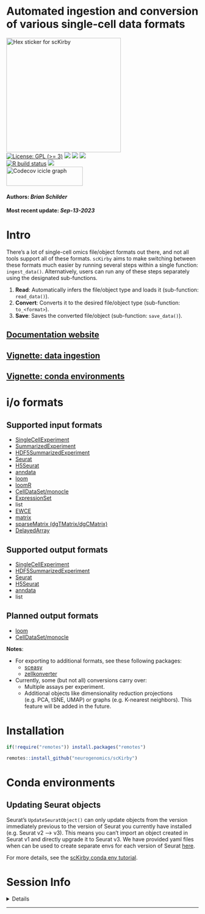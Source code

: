 Automated ingestion and conversion of various single-cell data formats
================
<img src='https://github.com/neurogenomics/scKirby/raw/main/inst/hex/hex.png' title='Hex sticker for scKirby' height='300'><br>
[![License: GPL (\>=
3)](https://img.shields.io/badge/license-GPL%20(%3E=%203)-blue.svg)](https://cran.r-project.org/web/licenses/GPL%20(%3E=%203))
[![](https://img.shields.io/badge/devel%20version-0.1.4-black.svg)](https://github.com/neurogenomics/scKirby)
[![](https://img.shields.io/github/languages/code-size/neurogenomics/scKirby.svg)](https://github.com/neurogenomics/scKirby)
[![](https://img.shields.io/github/last-commit/neurogenomics/scKirby.svg)](https://github.com/neurogenomics/scKirby/commits/main)
<br> [![R build
status](https://github.com/neurogenomics/scKirby/workflows/rworkflows/badge.svg)](https://github.com/neurogenomics/scKirby/actions)
[![](https://codecov.io/gh/neurogenomics/scKirby/branch/main/graph/badge.svg)](https://app.codecov.io/gh/neurogenomics/scKirby)
<br>
<a href='https://app.codecov.io/gh/neurogenomics/scKirby/tree/main' target='_blank'><img src='https://codecov.io/gh/neurogenomics/scKirby/branch/main/graphs/icicle.svg' title='Codecov icicle graph' width='200' height='50' style='vertical-align: top;'></a>  
<h4>  
Authors: <i>Brian Schilder</i>  
</h4>
<h4>  
Most recent update: <i>Sep-13-2023</i>  
</h4>

# Intro

There’s a lot of single-cell omics file/object formats out there, and
not all tools support all of these formats. `scKirby` aims to make
switching between these formats much easier by running several steps
within a single function: `ingest_data()`. Alternatively, users can run
any of these steps separately using the designated sub-functions.

1.  **Read**: Automatically infers the file/object type and loads it
    (sub-function: `read_data()`).  
2.  **Convert**: Converts it to the desired file/object type
    (sub-function: `to_<format>`).
3.  **Save**: Saves the converted file/object (sub-function:
    `save_data()`).

## [Documentation website](https://bschilder.github.io/scKirby)

## [Vignette: data ingestion](https://bschilder.github.io/scKirby/articles/scKirby.html)

## [Vignette: conda environments](https://bschilder.github.io/scKirby/articles/conda.html)

# i/o formats

## Supported input formats

- [SingleCellExperiment](https://bioconductor.org/packages/release/bioc/html/SingleCellExperiment.html)
- [SummarizedExperiment](https://bioconductor.org/packages/release/bioc/html/SummarizedExperiment.html)  
- [HDF5SummarizedExperiment](https://bioconductor.org/packages/release/bioc/html/HDF5Array.html)
- [Seurat](https://satijalab.org/seurat/index.html)  
- [H5Seurat](https://mojaveazure.github.io/seurat-disk/articles/convert-anndata.html)
- [anndata](https://github.com/rcannood/anndata)
- [loom](http://loompy.org/)
- [loomR](https://satijalab.org/loomR/loomR_tutorial.html)
- [CellDataSet/monocle](http://cole-trapnell-lab.github.io/monocle-release/docs/#getting-started-with-monocle)
- [ExpressionSet](https://www.rdocumentation.org/packages/Biobase/versions/2.32.0/topics/ExpressionSet)
- list
- [EWCE](https://github.com/NathanSkene/EWCE)
- [matrix](https://cran.r-project.org/web/packages/Matrix/index.html)
- [sparseMatrix
  (dgTMatrix/dgCMatrix)](https://slowkow.com/notes/sparse-matrix/)
- [DelayedArray](https://petehaitch.github.io/BioC2020_DelayedArray_workshop/articles/Effectively_using_the_DelayedArray_framework_for_users.html)

## Supported output formats

- [SingleCellExperiment](https://bioconductor.org/packages/release/bioc/html/SingleCellExperiment.html)  
- [HDF5SummarizedExperiment](https://bioconductor.org/packages/release/bioc/html/HDF5Array.html)  
- [Seurat](https://satijalab.org/seurat/index.html)  
- [H5Seurat](https://mojaveazure.github.io/seurat-disk/articles/convert-anndata.html)  
- [anndata](https://github.com/rcannood/anndata)
- list

## Planned output formats

- [loom](http://loompy.org/)
- [CellDataSet/monocle](http://cole-trapnell-lab.github.io/monocle-release/docs/#getting-started-with-monocle)

**Notes**:

- For exporting to additional formats, see these following packages:
  - [sceasy](https://github.com/cellgeni/sceasy)  
  - [zellkonverter](https://theislab.github.io/zellkonverter/articles/zellkonverter.html)
- Currently, some (but not all) conversions carry over:
  - Multiple assays per experiment.
  - Additional objects like dimensionality reduction projections
    (e.g. PCA, tSNE, UMAP) or graphs (e.g. K-nearest neighbors). This
    feature will be added in the future.

# Installation

``` r
if(!require("remotes")) install.packages("remotes")

remotes::install_github("neurogenomics/scKirby")
```

# Conda environments

## Updating Seurat objects

Seurat’s `UpdateSeuratObject()` can only update objects from the version
immediately previous to the version of Seurat you currently have
installed (e.g. Seurat v2 –\> v3). This means you can’t import an object
created in Seurat v1 and directly upgrade it to Seurat v3. We have
provided yaml files when can be used to create separate envs for each
version of Seurat
[here](https://github.com/RajLabMSSM/echoconda/tree/main/inst/conda).

For more details, see the [scKirby conda env
tutorial](https://neurogenomics.github.io/scKirby/articles/conda.html).

# Session Info

<details>

``` r
utils::sessionInfo()
```

    ## R version 4.2.1 (2022-06-23)
    ## Platform: x86_64-apple-darwin17.0 (64-bit)
    ## Running under: macOS Big Sur ... 10.16
    ## 
    ## Matrix products: default
    ## BLAS:   /Library/Frameworks/R.framework/Versions/4.2/Resources/lib/libRblas.0.dylib
    ## LAPACK: /Library/Frameworks/R.framework/Versions/4.2/Resources/lib/libRlapack.dylib
    ## 
    ## locale:
    ## [1] en_US.UTF-8/en_US.UTF-8/en_US.UTF-8/C/en_US.UTF-8/en_US.UTF-8
    ## 
    ## attached base packages:
    ## [1] stats     graphics  grDevices utils     datasets  methods   base     
    ## 
    ## loaded via a namespace (and not attached):
    ##  [1] pillar_1.9.0        compiler_4.2.1      RColorBrewer_1.1-3 
    ##  [4] BiocManager_1.30.20 yulab.utils_0.0.6   tools_4.2.1        
    ##  [7] digest_0.6.31       jsonlite_1.8.4      evaluate_0.21      
    ## [10] lifecycle_1.0.3     tibble_3.2.1        gtable_0.3.3       
    ## [13] pkgconfig_2.0.3     rlang_1.1.1         cli_3.6.1          
    ## [16] rstudioapi_0.14     rvcheck_0.2.1       yaml_2.3.7         
    ## [19] xfun_0.40           fastmap_1.1.1       dplyr_1.1.2        
    ## [22] knitr_1.44          generics_0.1.3      desc_1.4.2         
    ## [25] vctrs_0.6.3         dlstats_0.1.7       rprojroot_2.0.3    
    ## [28] grid_4.2.1          tidyselect_1.2.0    here_1.0.1         
    ## [31] data.table_1.14.8   glue_1.6.2          R6_2.5.1           
    ## [34] fansi_1.0.4         rmarkdown_2.22      ggplot2_3.4.2      
    ## [37] badger_0.2.3        magrittr_2.0.3      scales_1.2.1       
    ## [40] htmltools_0.5.5     rworkflows_0.99.13  colorspace_2.1-0   
    ## [43] renv_0.17.3         utf8_1.2.3          munsell_0.5.0

</details>
<hr>
